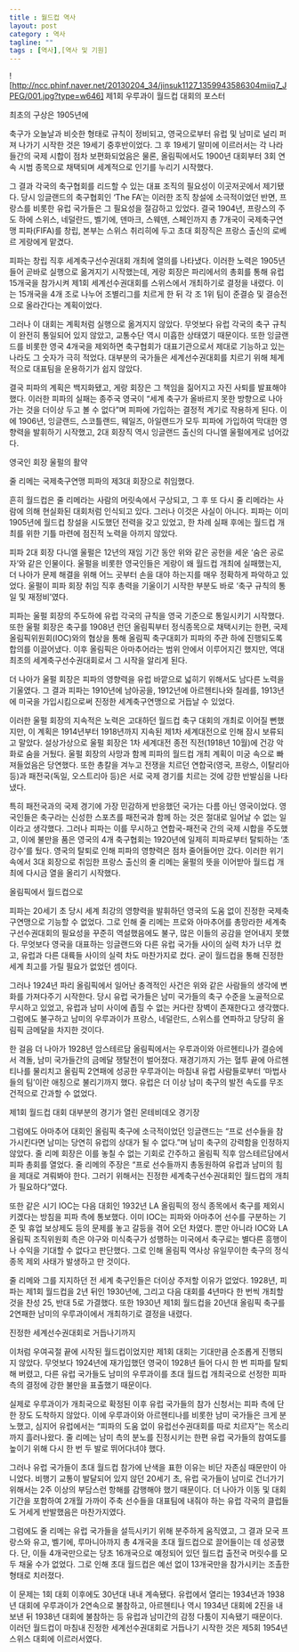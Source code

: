 ```yaml
---
title : 월드컵 역사
layout: post
category : 역사
tagline: ""
tags : [역사],[역사 및 기원]
---
```

![http://ncc.phinf.naver.net/20130204_34/jinsuk1127_1359943586304miiq7_JPEG/001.jpg?type=w646]
제1회 우루과이 월드컵 대회의 포스터 


최초의 구상은 1905년에

 


축구가 오늘날과 비슷한 형태로 규칙이 정비되고, 영국으로부터 유럽 및 남미로 널리 퍼져 나가기 시작한 것은 19세기 중후반이었다. 그 후 19세기 말미에 이르러서는 각 나라들간의 국제 시합이 점차 보편화되었음은 물론, 올림픽에서도 1900년 대회부터 3회 연속 시범 종목으로 채택되며 세계적으로 인기를 누리기 시작했다.

그 결과 각국의 축구협회를 리드할 수 있는 대표 조직의 필요성이 이곳저곳에서 제기됐다. 당시 잉글랜드의 축구협회인 ‘The FA’는 이러한 조직 창설에 소극적이었던 반면, 프랑스를 비롯한 유럽 국가들은 그 필요성을 절감하고 있었다. 결국 1904년, 프랑스의 주도 하에 스위스, 네덜란드, 벨기에, 덴마크, 스웨덴, 스페인까지 총 7개국이 국제축구연맹 피파(FIFA)를 창립, 본부는 스위스 취리히에 두고 초대 회장직은 프랑스 출신의 로베르 게랑에게 맡겼다.

피파는 창립 직후 세계축구선수권대회 개최에 열의를 나타냈다. 이러한 노력은 1905년 들어 곧바로 실행으로 옮겨지기 시작했는데, 게랑 회장은 파리에서의 총회를 통해 유럽 15개국을 참가시켜 제1회 세계선수권대회를 스위스에서 개최하기로 결정을 내렸다. 이는 15개국을 4개 조로 나누어 조별리그를 치르게 한 뒤 각 조 1위 팀이 준결승 및 결승전으로 올라간다는 계획이었다.

그러나 이 대회는 계획처럼 실행으로 옮겨지지 않았다. 무엇보다 유럽 각국의 축구 규칙이 완전히 통일되어 있지 않았고, 교통수단 역시 미흡한 상태였기 때문이다. 또한 잉글랜드를 비롯한 영국 4개국을 제외하면 축구협회가 대표기관으로서 제대로 기능하고 있는 나라도 그 숫자가 극히 적었다. 대부분의 국가들은 세계선수권대회를 치르기 위해 체계적으로 대표팀을 운용하기가 쉽지 않았다.

결국 피파의 계획은 백지화됐고, 게랑 회장은 그 책임을 짊어지고 자진 사퇴를 발표해야 했다. 이러한 피파의 실패는 종주국 영국이 “세계 축구가 올바르지 못한 방향으로 나아가는 것을 더이상 두고 볼 수 없다”며 피파에 가입하는 결정적 계기로 작용하게 된다. 이에 1906년, 잉글랜드, 스코틀랜드, 웨일즈, 아일랜드가 모두 피파에 가입하여 막대한 영향력을 발휘하기 시작했고, 2대 회장직 역시 잉글랜드 출신의 다니엘 울펄에게로 넘어갔다.


















영국인 회장 울펄의 활약

 
줄 리메는 국제축구연맹 피파의 제3대 회장으로 취임했다. 

흔히 월드컵은 줄 리메라는 사람의 머릿속에서 구상되고, 그 후 또 다시 줄 리메라는 사람에 의해 현실화된 대회처럼 인식되고 있다. 그러나 이것은 사실이 아니다. 피파는 이미 1905년에 월드컵 창설을 시도했던 전력을 갖고 있었고, 한 차례 실패 후에는 월드컵 개최를 위한 기틀 마련에 점진적 노력을 아끼지 않았다.

피파 2대 회장 다니엘 울펄은 12년의 재임 기간 동안 위와 같은 공헌을 세운 ‘숨은 공로자’와 같은 인물이다. 울펄을 비롯한 영국인들은 게랑이 왜 월드컵 개최에 실패했는지, 더 나아가 문제 해결을 위해 어느 곳부터 손을 대야 하는지를 매우 정확하게 파악하고 있었다. 울펄이 피파 회장 취임 직후 총력을 기울이기 시작한 부분도 바로 ‘축구 규칙의 통일 및 재정비’였다.

피파는 울펄 회장의 주도하에 유럽 각국의 규칙을 영국 기준으로 통일시키기 시작했다. 또한 울펄 회장은 축구를 1908년 런던 올림픽부터 정식종목으로 채택시키는 한편, 국제올림픽위원회(IOC)와의 협상을 통해 올림픽 축구대회가 피파의 주관 하에 진행되도록 합의를 이끌어냈다. 이후 올림픽은 아마추어라는 범위 안에서 이루어지긴 했지만, 역대 최초의 세계축구선수권대회로서 그 시작을 알리게 된다.

더 나아가 울펄 회장은 피파의 영향력을 유럽 바깥으로 넓히기 위해서도 남다른 노력을 기울였다. 그 결과 피파는 1910년에 남아공을, 1912년에 아르헨티나와 칠레를, 1913년에 미국을 가입시킴으로써 진정한 세계축구연맹으로 거듭날 수 있었다.

이러한 울펄 회장의 지속적은 노력은 고대하던 월드컵 축구 대회의 개최로 이어질 뻔했지만, 이 계획은 1914년부터 1918년까지 지속된 제1차 세계대전으로 인해 잠시 보류되고 말았다. 설상가상으로 울펄 회장은 1차 세계대전 종전 직전(1918년 10월)에 건강 악화로 숨을 거뒀다. 울펄 회장의 사망과 함께 피파의 월드컵 개최 계획이 미궁 속으로 빠져들었음은 당연했다. 또한 총칼을 겨누고 전쟁을 치르던 연합국(영국, 프랑스, 이탈리아 등)과 패전국(독일, 오스트리아 등)은 서로 국제 경기를 치르는 것에 강한 반발심을 나타냈다.

특히 패전국과의 국제 경기에 가장 민감하게 반응했던 국가는 다름 아닌 영국이었다. 영국인들은 축구라는 신성한 스포츠를 패전국과 함께 하는 것은 절대로 일어날 수 없는 일이라고 생각했다. 그러나 피파는 이를 무시하고 연합국-패전국 간의 국제 시합을 주도했고, 이에 불만을 품은 영국의 4개 축구협회는 1920년에 일제히 피파로부터 탈퇴하는 ‘초강수’를 뒀다. 영국의 탈퇴로 인해 피파의 영향력은 점차 줄어들어만 갔다. 이러한 위기 속에서 3대 회장으로 취임한 프랑스 출신의 줄 리메는 울펄의 뜻을 이어받아 월드컵 개최에 다시금 열을 올리기 시작했다.
























올림픽에서 월드컵으로

피파는 20세기 초 당시 세계 최강의 영향력을 발휘하던 영국의 도움 없이 진정한 국제축구연맹으로 기능할 수 없었다. 그로 인해 줄 리메는 프로와 아마추어를 총망라한 세계축구선수권대회의 필요성을 꾸준히 역설했음에도 불구, 많은 이들의 공감을 얻어내지 못했다. 무엇보다 영국을 대표하는 잉글랜드와 다른 유럽 국가들 사이의 실력 차가 너무 컸고, 유럽과 다른 대륙들 사이의 실력 차도 마찬가지로 컸다. 굳이 월드컵을 통해 진정한 세계 최고를 가릴 필요가 없었던 셈이다.

그러나 1924년 파리 올림픽에서 일어난 충격적인 사건은 위와 같은 사람들의 생각에 변화를 가져다주기 시작한다. 당시 유럽 국가들은 남미 국가들의 축구 수준을 노골적으로 무시하고 있었고, 유럽과 남미 사이에 좁힐 수 없는 커다란 장벽이 존재한다고 생각했다. 그럼에도 불구하고 남미의 우루과이가 프랑스, 네덜란드, 스위스를 연파하고 당당히 올림픽 금메달을 차지한 것이다.

한 걸음 더 나아가 1928년 암스테르담 올림픽에서는 우루과이와 아르헨티나가 결승에서 격돌, 남미 국가들간의 금메달 쟁탈전이 벌어졌다. 재경기까지 가는 혈투 끝에 아르헨티나를 물리치고 올림픽 2연패에 성공한 우루과이는 마침내 유럽 사람들로부터 ‘마법사들의 팀’이란 애칭으로 불리기까지 했다. 유럽은 더 이상 남미 축구의 발전 속도를 무조건적으로 간과할 수 없었다.


제1회 월드컵 대회 대부분의 경기가 열린 몬테비데오 경기장 

그럼에도 아마추어 대회인 올림픽 축구에 소극적이었던 잉글랜드는 “프로 선수들을 참가시킨다면 남미는 당연히 유럽의 상대가 될 수 없다.”며 남미 축구의 강력함을 인정하지 않았다. 줄 리메 회장은 이를 놓칠 수 없는 기회로 간주하고 올림픽 직후 암스테르담에서 피파 총회를 열었다. 줄 리메의 주장은 “프로 선수들까지 총동원하여 유럽과 남미의 힘을 제대로 겨뤄봐야 한다. 그러기 위해서는 진정한 세계축구선수권대회인 월드컵의 개최가 필요하다”였다.

또한 같은 시기 IOC는 다음 대회인 1932년 LA 올림픽의 정식 종목에서 축구를 제외시키겠다는 방침을 피파 측에 통보했다. 이미 IOC는 피파와 아마추어 선수를 구분하는 기준 및 휴업 보상제도 등의 문제를 놓고 갈등을 겪어 오던 차였다. 뿐만 아니라 IOC와 LA 올림픽 조직위원회 측은 야구와 미식축구가 성행하는 미국에서 축구로는 별다른 흥행이나 수익을 기대할 수 없다고 판단했다. 그로 인해 올림픽 역사상 유일무이한 축구의 정식종목 제외 사태가 발생하고 만 것이다.

줄 리메와 그를 지지하던 전 세계 축구인들은 더이상 주저할 이유가 없었다. 1928년, 피파는 제1회 월드컵을 2년 뒤인 1930년에, 그리고 다음 대회를 4년마다 한 번씩 개최할 것을 찬성 25, 반대 5로 가결했다. 또한 1930년 제1회 월드컵을 20년대 올림픽 축구를 2연패한 남미의 우루과이에서 개최하기로 결정을 내렸다.

진정한 세계선수권대회로 거듭나기까지

이처럼 우여곡절 끝에 시작된 월드컵이었지만 제1회 대회는 기대만큼 순조롭게 진행되지 않았다. 무엇보다 1924년에 재가입했던 영국이 1928년 들어 다시 한 번 피파를 탈퇴해 버렸고, 다른 유럽 국가들도 남미의 우루과이를 초대 월드컵 개최국으로 선정한 피파 측의 결정에 강한 불만을 표출했기 때문이다.

실제로 우루과이가 개최국으로 확정된 이후 유럽 국가들의 참가 신청서는 피파 측에 단 한 장도 도착하지 않았다. 이에 우루과이와 아르헨티나를 비롯한 남미 국가들은 크게 분노했고, 심지어 유럽에서는 “피파의 도움 없이 유럽선수권대회를 따로 치르자”는 목소리까지 흘러나왔다. 줄 리메는 남미 측의 분노를 진정시키는 한편 유럽 국가들의 참여도를 높이기 위해 다시 한 번 두 발로 뛰어다녀야 했다.

그러나 유럽 국가들이 초대 월드컵 참가에 난색을 표한 이유는 비단 자존심 때문만이 아니었다. 비행기 교통이 발달되어 있지 않던 20세기 초, 유럽 국가들이 남미로 건너가기 위해서는 2주 이상의 부담스런 항해를 감행해야 했기 때문이다. 더 나아가 이동 및 대회 기간을 포함하여 2개월 가까이 주축 선수들을 대표팀에 내줘야 하는 유럽 각국의 클럽들도 거세게 반발했음은 마찬가지였다.

그럼에도 줄 리메는 유럽 국가들을 설득시키기 위해 분주하게 움직였고, 그 결과 모국 프랑스와 유고, 벨기에, 루마니아까지 총 4개국을 초대 월드컵으로 끌어들이는 데 성공했다. 단, 이들 4개국만으로는 당초 16개국으로 예정되어 있던 월드컵 출전국 머릿수를 모두 채울 수가 없었다. 그로 인해 초대 월드컵은 예선 없이 13개국만을 참가시키는 조촐한 형태로 치러졌다.

이 문제는 1회 대회 이후에도 30년대 내내 계속됐다. 유럽에서 열리는 1934년과 1938년 대회에 우루과이가 2연속으로 불참하고, 아르헨티나 역시 1934년 대회에 2진을 내보낸 뒤 1938년 대회에 불참하는 등 유럽과 남미간의 감정 다툼이 지속됐기 때문이다. 이러던 월드컵이 마침내 진정한 세계선수권대회로 거듭나기 시작한 것은 제5회 1954년 스위스 대회에 이르러서였다.

